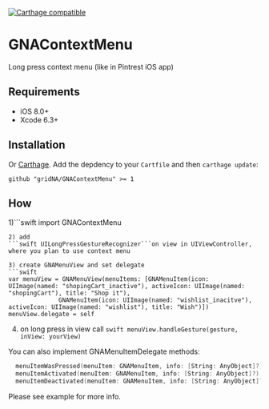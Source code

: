 [![Carthage compatible](https://img.shields.io/badge/Carthage-compatible-4BC51D.svg?style=flat)](https://github.com/Carthage/Carthage)

# GNAContextMenu

Long press context menu (like in Pintrest iOS app)

## Requirements

- iOS 8.0+
- Xcode 6.3+

## Installation

Or [Carthage](https://github.com/Carthage/Carthage). Add the depdency to your `Cartfile` and then `carthage update`:

```ogdl
github "gridNA/GNAContextMenu" >= 1
```

## How

1)```swift
import GNAContextMenu
```
2) add 
```swift UILongPressGestureRecognizer```on view in UIViewController, where you plan to use context menu

3) create GNAMenuView and set delegate 
```swift
var menuView = GNAMenuView(menuItems: [GNAMenuItem(icon: UIImage(named: "shopingCart_inactive"), activeIcon: UIImage(named: "shopingCart"), title: "Shop it"), 
              GNAMenuItem(icon: UIImage(named: "wishlist_inacitve"), activeIcon: UIImage(named: "wishlist"), title: "Wish")])
menuView.delegate = self
```
4) on long press in view call 
```swift menuView.handleGesture(gesture, inView: yourView)```

You can also implement GNAMenuItemDelegate methods:
```swift
  menuItemWasPressed(menuItem: GNAMenuItem, info: [String: AnyObject]?)
  menuItemActivated(menuItem: GNAMenuItem, info: [String: AnyObject]?)
  menuItemDeactivated(menuItem: GNAMenuItem, info: [String: AnyObject]?)
```
Please see example for more info.
